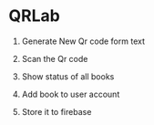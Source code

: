 # QRLab

1. Generate New Qr code form text

2. Scan the Qr code

3. Show status of all books

4. Add book to user account

5. Store it to firebase
